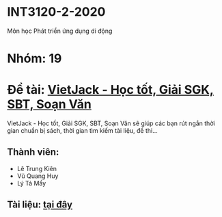 # INT3120-2-2020
Môn học Phát triển ứng dụng di động
# Nhóm: 19 
# Đề tài: [VietJack - Học tốt, Giải SGK, SBT, Soạn Văn](https://play.google.com/store/apps/details?id=com.jsmile.android.vietjack&hl=vi)
VietJack - Học tốt, Giải SGK, SBT, Soạn Văn sẽ giúp các bạn rút ngắn thời gian chuẩn bị sách, thời gian tìm kiếm tài liệu, đề thi…
## Thành viên:
- Lê Trung Kiên
- Vũ Quang Huy
- Lý Tả  Mẩy
## Tài liệu: [tại đây](https://docs.google.com/document/d/14fjJNN-qTuvj63zehjC9yFzzNDLOUZmEQHyEk3VrX9Y/edit?fbclid=IwAR0EQUfvsnSGO9seiJwFoW4GRM1Vk9eBdumWMhZMW4nbALtVsJwFUhG5BM8#)

